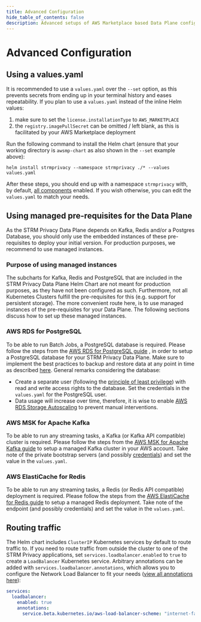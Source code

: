 ```yaml
---
title: Advanced Configuration
hide_table_of_contents: false
description: Advanced setups of AWS Marketplace based Data Plane configurations.
---
```


# Advanced Configuration
## Using a values.yaml

It is recommended to use a `values.yaml` over the `--set` option, as this prevents secrets from ending up in
your terminal history and eases repeatability. If you plan to use a `values.yaml` instead of the inline Helm values:
1. make sure to set the `license.installationType` to `AWS_MARKETPLACE`
2. the `registry.imagePullSecret` can be omitted / left blank, as this is facilitated by your AWS Marketplace
   deployment

Run the following command to install the Helm chart (ensure that your working directory is `awsmp-chart` as
also shown in the `--set` example above):
```shell
helm install strmprivacy --namespace strmprivacy ./* --values values.yaml
```

After these steps, you should end up with a namespace `strmprivacy` with, by
default, [all components](docs/03-quickstart/04-ccd/index.md#components) enabled. If you
wish otherwise, you can edit the `values.yaml` to match your needs.


## Using managed pre-requisites for the Data Plane

As the STRM Privacy Data Plane depends on Kafka, Redis and/or a Postgres Database, you should only use the embedded
instances of these pre-requisites to deploy your initial version. For production purposes, we recommend to use managed
instances.

### Purpose of using managed instances

The subcharts for Kafka, Redis and PostgreSQL that are included in the STRM Privacy Data Plane Helm Chart are not meant
for production purposes, as they have not been configured as such. Furthermore, not all Kubernetes Clusters fulfill the
pre-requisites for this (e.g. support for persistent storage). The more convenient route here, is to use managed
instances of the pre-requisites for your Data Plane. The following sections discuss how to set up these managed
instances.

### AWS RDS for PostgreSQL

To be able to run Batch Jobs, a PostgreSQL database is required. Please follow the steps from
the [AWS RDS for PostgreSQL guide](https://docs.aws.amazon.com/AmazonRDS/latest/UserGuide/CHAP_GettingStarted.CreatingConnecting.PostgreSQL.html)
, in order to setup a PostgreSQL database for your STRM Privacy Data Plane. Make sure to implement the best practices to
backup and restore data at any point in time as
described [here](https://docs.aws.amazon.com/AmazonRDS/latest/UserGuide/CHAP_CommonTasks.BackupRestore.html). General
remarks considering the database:

- Create a separate user (following
  the [principle of least privilege](https://en.wikipedia.org/wiki/Principle_of_least_privilege)) with read and write
  access rights to the database. Set the credentials in the `values.yaml` for the PostgreSQL user.
- Data usage will increase over time, therefore, it is wise to
  enable [AWS RDS Storage Autoscaling](https://docs.aws.amazon.com/AmazonRDS/latest/UserGuide/USER_PIOPS.StorageTypes.html)
  to prevent manual interventions.

### AWS MSK for Apache Kafka

To be able to run any streaming tasks, a Kafka (or Kafka API compatible) cluster is required. Please follow the steps
from the [AWS MSK for Apache Kafka guide](https://docs.aws.amazon.com/msk/latest/developerguide/create-cluster.html) to
setup a managed Kafka cluster in your AWS account. Take note of the private bootstrap servers (and
possibly [credentials](docs/03-quickstart/04-ccd/06-authenticated.md)) and set the value in the `values.yaml`.

### AWS ElastiCache for Redis

To be able to run any streaming tasks, a Redis (or Redis API compatible) deployment is required. Please follow the steps
from
the [AWS ElastiCache for Redis guide](https://docs.aws.amazon.com/AmazonElastiCache/latest/red-ug/GettingStarted.html)
to setup a managed Redis deployment. Take note of the endpoint (and
possibly credentials) and set the value in the `values.yaml`.


## Routing traffic

The Helm chart includes `ClusterIP` Kubernetes services by default to route traffic to. If you need to route traffic
from outside the cluster to one of the STRM Privacy applications, set `services.loadbalancer.enabled` to
`true` to create a `LoadBalancer` Kubernetes service.
Arbitrary annotations can be added with `services.loadbalancer.annotations`, which allows you to configure
the Network Load Balancer to fit your
needs ([view all annotations here](https://kubernetes-sigs.github.io/aws-load-balancer-controller/latest/guide/service/annotations/#subnets)):
   ```yaml
   services:
     loadbalancer:
       enabled: true
       annotations:
         service.beta.kubernetes.io/aws-load-balancer-scheme: "internet-facing"
   ```

